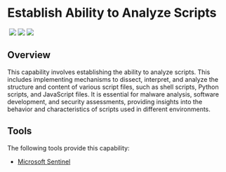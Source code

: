 # Establish Ability to Analyze Scripts
&nbsp;![](https://img.shields.io/badge/ID-C1323-blue)&nbsp;![](https://img.shields.io/badge/Phase-Preparation_%28P0001%29-blue)&nbsp;![](https://img.shields.io/badge/Category-File-blue)
## Overview
This capability involves establishing the ability to analyze scripts. This includes implementing mechanisms to dissect, interpret, and analyze the structure and content of various script files, such as shell scripts, Python scripts, and JavaScript files. It is essential for malware analysis, software development, and security assessments, providing insights into the behavior and characteristics of scripts used in different environments.

## Tools
The following tools provide this capability:

- [Microsoft Sentinel](../tool/ms-sentinel/C1323.md)